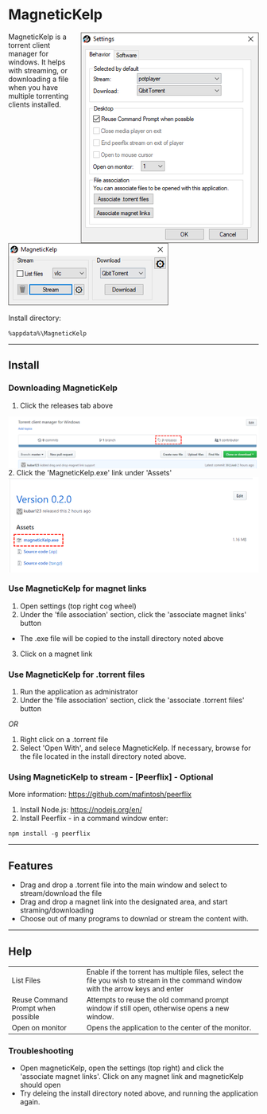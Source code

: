 # MagneticKelp

<img align="right" src="https://github.com/kubar123/MagneticKelp/blob/master/Img/three.PNG"/>

MagneticKelp is a torrent client manager for windows. It helps with streaming, or downloading a file when you have multiple torrenting clients installed.

![Main Window](https://github.com/kubar123/MagneticKelp/blob/master/Img/Two.PNG) 

Install directory:
```
%appdata%\MagneticKelp
```
<hr>


## Install
### Downloading MagneticKelp
1. Click the releases tab above 
<img align="center" src="https://github.com/kubar123/MagneticKelp/blob/master/Img/install-releases.png" />
2. Click the 'MagneticKelp.exe' link under 'Assets'
<img align="center" src="https://github.com/kubar123/MagneticKelp/blob/master/Img/install-exe.png" />

### Use MagneticKelp for magnet links
1. Open settings (top right cog wheel)
2. Under the 'file association' section, click the 'associate magnet links' button
* The .exe file will be copied to the install directory noted above
3. Click on a magnet link

### Use MagneticKelp for .torrent files
1. Run the application as administrator
2. Under the 'file association' section, click the 'associate .torrent files' button

*OR*

1. Right click on a .torrent file
2. Select 'Open With', and selece MagneticKelp. If necessary, browse for the file located in the install directory noted above.

### Using MagneticKelp to stream - [Peerflix] - Optional
More information: https://github.com/mafintosh/peerflix

1.  Install Node.js: https://nodejs.org/en/
2.  Install Peerflix - in a command window enter:
```
npm install -g peerflix
```

<hr>

## Features
* Drag and drop a .torrent file into the main window and select to stream/download the file
* Drag and drop a magnet link into the designated area, and start straming/downloading
* Choose out of many programs to downlad or stream the content with.

<hr>

## Help
<table>
  <tr><td>List Files</td><td> Enable if the torrent has multiple files, select the file you wish to stream in the command window with the arrow keys and enter</td></tr>
  <tr><td>Reuse Command Prompt when possible</td><td>Attempts to reuse the old command prompt window if still open, otherwise opens a new window.</td></tr>
  <tr><td>Open on monitor</td><td>Opens the application to the center of the monitor.</td></tr>
</table>
  
 ### Troubleshooting
  * Open magneticKelp, open the settings (top right) and click the 'associate magnet links'. Click on any magnet link and magneticKelp should open
  * Try deleing the install directory noted above, and running the application again.
